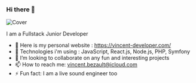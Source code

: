 ### Hi there 👋

![Cover](https://github.com/VinceBLT/VinceBLT/main/img/cover.jpg)

I am a Fullstack Junior Developer

- 🔭 Here is my personal website : https://vincent-developer.com/
- 🚀 Technologies i'm using : JavaScript, React.js, Node.js, PHP, Symfony
- 👯 I’m looking to collaborate on any fun and interesting projects
- 📫 How to reach me: vincent.bezault@icloud.com
- ⚡ Fun fact: I am a live sound engineer too 
